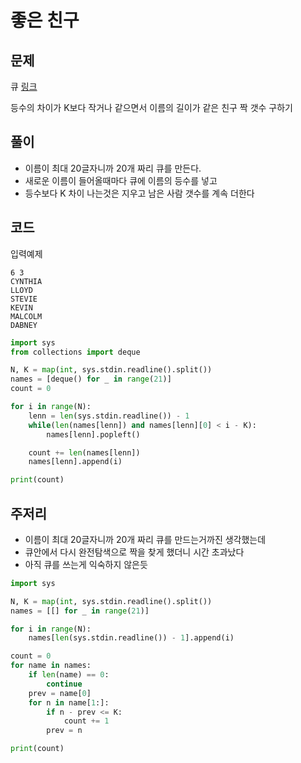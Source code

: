 # 좋은 친구

## 문제

큐
[링크](https://www.acmicpc.net/problem/3078)

등수의 차이가 K보다 작거나 같으면서 이름의 길이가 같은 친구 짝 갯수 구하기

## 풀이

- 이름이 최대 20글자니까 20개 짜리 큐를 만든다.
- 새로운 이름이 들어올때마다 큐에 이름의 등수를 넣고
- 등수보다 K 차이 나는것은 지우고 남은 사람 갯수를 계속 더한다

## 코드

입력예제
```
6 3
CYNTHIA
LLOYD
STEVIE
KEVIN
MALCOLM
DABNEY

```

```python
import sys
from collections import deque

N, K = map(int, sys.stdin.readline().split())
names = [deque() for _ in range(21)]
count = 0

for i in range(N):
    lenn = len(sys.stdin.readline()) - 1
    while(len(names[lenn]) and names[lenn][0] < i - K):
        names[lenn].popleft()

    count += len(names[lenn])
    names[lenn].append(i)

print(count)
```

## 주저리

- 이름이 최대 20글자니까 20개 짜리 큐를 만드는거까진 생각했는데
- 큐안에서 다시 완전탐색으로 짝을 찾게 했더니 시간 초과났다
- 아직 큐를 쓰는게 익숙하지 않은듯

```python
import sys

N, K = map(int, sys.stdin.readline().split())
names = [[] for _ in range(21)]

for i in range(N):
    names[len(sys.stdin.readline()) - 1].append(i)

count = 0
for name in names:
    if len(name) == 0:
        continue
    prev = name[0]
    for n in name[1:]:
        if n - prev <= K:
            count += 1
        prev = n

print(count)
```
